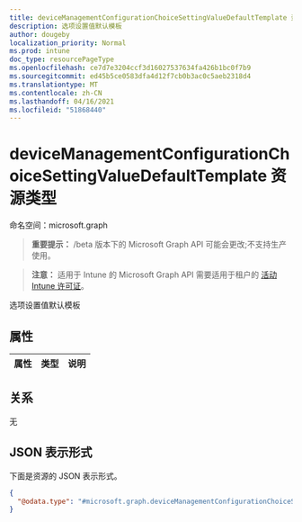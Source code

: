 ```yaml
---
title: deviceManagementConfigurationChoiceSettingValueDefaultTemplate 资源类型
description: 选项设置值默认模板
author: dougeby
localization_priority: Normal
ms.prod: intune
doc_type: resourcePageType
ms.openlocfilehash: ce7d7e3204ccf3d16027537634fa426b1bc0f7b9
ms.sourcegitcommit: ed45b5ce0583dfa4d12f7cb0b3ac0c5aeb2318d4
ms.translationtype: MT
ms.contentlocale: zh-CN
ms.lasthandoff: 04/16/2021
ms.locfileid: "51868440"
---
```

# <a name="devicemanagementconfigurationchoicesettingvaluedefaulttemplate-resource-type"></a>deviceManagementConfigurationChoiceSettingValueDefaultTemplate 资源类型

命名空间：microsoft.graph

> **重要提示：** /beta 版本下的 Microsoft Graph API 可能会更改;不支持生产使用。

> **注意：** 适用于 Intune 的 Microsoft Graph API 需要适用于租户的 [活动 Intune 许可证](https://go.microsoft.com/fwlink/?linkid=839381)。

选项设置值默认模板

## <a name="properties"></a>属性
|属性|类型|说明|
|:---|:---|:---|

## <a name="relationships"></a>关系
无

## <a name="json-representation"></a>JSON 表示形式
下面是资源的 JSON 表示形式。
<!-- {
  "blockType": "resource",
  "@odata.type": "microsoft.graph.deviceManagementConfigurationChoiceSettingValueDefaultTemplate"
}
-->
``` json
{
  "@odata.type": "#microsoft.graph.deviceManagementConfigurationChoiceSettingValueDefaultTemplate"
}
```




